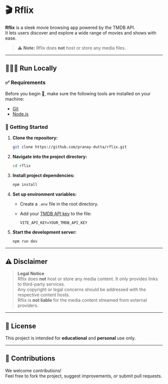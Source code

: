# 🎬 Rflix

**Rflix** is a sleek movie browsing app powered by the TMDB API.  
It lets users discover and explore a wide range of movies and shows with ease.

> ⚠️ **Note:** Rflix does **not** host or store any media files.

---

## 👨🏻‍💻 Run Locally

### ✅ Requirements

Before you begin 🏁, make sure the following tools are installed on your machine:

- [Git](https://git-scm.com/)
- [Node.js](https://nodejs.org/)

### 🚀 Getting Started

1. **Clone the repository:**

   ```bash
   git clone https://github.com/pranay-dutta/rflix.git
   ```

2. **Navigate into the project directory:**

   ```bash
   cd rflix
   ```

3. **Install project dependencies:**

   ```bash
   npm install
   ```

4. **Set up environment variables:**

   - Create a `.env` file in the root directory.
   - Add your [TMDB API key](https://www.themoviedb.org/) to the file:

     ```env
     VITE_API_KEY=YOUR_TMDB_API_KEY
     ```

5. **Start the development server:**

   ```bash
   npm run dev
   ```

---

## ⚠️ Disclaimer

> **Legal Notice**  
> Rflix does **not** host or store any media content. It only provides links to third-party services.  
> Any copyright or legal concerns should be addressed with the respective content hosts.  
> Rflix is **not liable** for the media content streamed from external providers.

---

## 📄 License

This project is intended for **educational** and **personal** use only.

---

## 🙌 Contributions

We welcome contributions!  
Feel free to fork the project, suggest improvements, or submit pull requests.
